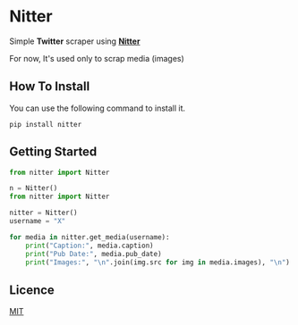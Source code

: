 # Nitter

Simple **Twitter** scraper using **[Nitter](https://nitter.moomoo.me/)**

For now, It's used only to scrap media (images)

## How To Install

You can use the following command to install it.

```
pip install nitter
```

## Getting Started

```python
from nitter import Nitter

n = Nitter()
from nitter import Nitter

nitter = Nitter()
username = "X"

for media in nitter.get_media(username):
    print("Caption:", media.caption)
    print("Pub Date:", media.pub_date)
    print("Images:", "\n".join(img.src for img in media.images), "\n")
```

## Licence

[MIT](https://github.com/iAliF/Nitter/blob/master/LICENSE)